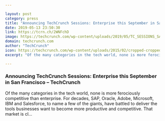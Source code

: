 ```yaml
---

layout: post
category: press
title: "Announcing TechCrunch Sessions: Enterprise this September in San Francisco"
date: 2019-05-13 23:50:30
link: https://tcrn.ch/2WNFchD
image: https://techcrunch.com/wp-content/uploads/2019/05/TC_SESSIONS_SAP_2000x1090City-Scape.jpg?w=734
domain: techcrunch.com
author: "TechCrunch"
icon: https://techcrunch.com/wp-content/uploads/2015/02/cropped-cropped-favicon-gradient.png?w=180
excerpt: "Of the many categories in the tech world, none is more ferociously competitive than enterprise. For decades, SAP, Oracle, Adobe, Microsoft, IBM and Salesforce, to name a few of the giants, have battled to deliver the tools businesses want to become more productive and competitive. That market is cl…"

---
```


### Announcing TechCrunch Sessions: Enterprise this September in San Francisco – TechCrunch

Of the many categories in the tech world, none is more ferociously competitive than enterprise. For decades, SAP, Oracle, Adobe, Microsoft, IBM and Salesforce, to name a few of the giants, have battled to deliver the tools businesses want to become more productive and competitive. That market is cl…